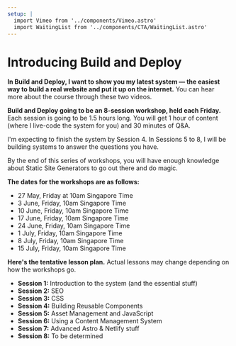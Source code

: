 ```yaml
---
setup: |
  import Vimeo from '../components/Vimeo.astro'
  import WaitingList from '../components/CTA/WaitingList.astro'
---
```


<h1 class="margin-auto text-center">
Introducing Build and Deploy
</h1>

**In Build and Deploy, I want to show you my latest system — the easiest way to build a real website and put it up on the internet.** You can hear more about the course through these two videos.

<Vimeo title="Course Structure" videoId='711365008' unlistedHash="3abeb19a00"></Vimeo>

**Build and Deploy going to be an 8-session workshop, held each Friday.** Each session is going to be 1.5 hours long. You will get 1 hour of content (where I live-code the system for you) and 30 minutes of Q&A.

I'm expecting to finish the system by Session 4. In Sessions 5 to 8, I will be building systems to answer the questions you have.

By the end of this series of workshops, you will have enough knowledge about Static Site Generators to go out there and do magic.

**The dates for the workshops are as follows:**

- 27 May, Friday at 10am Singapore Time
- 3 June, Friday, 10am Singapore Time
- 10 June, Friday, 10am Singapore Time
- 17 June, Friday, 10am Singapore Time
- 24 June, Friday, 10am Singapore Time
- 1 July, Friday, 10am Singapore Time
- 8 July, Friday, 10am Singapore Time
- 15 July, Friday, 10am Singapore Time

**Here's the tentative lesson plan.** Actual lessons may change depending on how the workshops go.

- **Session 1:** Introduction to the system (and the essential stuff)
- **Session 2:** SEO
- **Session 3:** CSS
- **Session 4:** Building Reusable Components
- **Session 5:** Asset Management and JavaScript
- **Session 6:** Using a Content Management System
- **Session 7:** Advanced Astro & Netlify stuff
- **Session 8:** To be determined

<!-- ## Pricing information — what you've been waiting for

**How much would one normally charge for 8 workshops?**

I want you to think of a reasonable number.

Bear in mind he system I'm teaching you has earned me $100,000+ from selling courses so far. It has also earned me $2000 from client work.

Have a number yet?

Well, you won't believe the number I'm giving you.

**I'm only charging \$49 for this series of 8 workshops.**

Why so cheap?

I only have one reason.

Being able to code turned my life around. Before I started coding, I felt I was a useless person who has no skills and couldn't contribute to my future in any way.

Magical things began to happen when I started coding. I was sought after for my coding abilities, and I was given opportunities, even though I'm new to code!

My passion became learning to help people code. I want to give you the knowledge to grasp the power you have — to build websites, to create magic, to reach for a better life.

**My goal is to empower you**, my friend, to go out there and build things and make a god damn good living as a developer.

That's why I'm selling it at such a low price.

Are you interested?

If you are, you can register for the series of workshops here. -->

<WaitingList />
